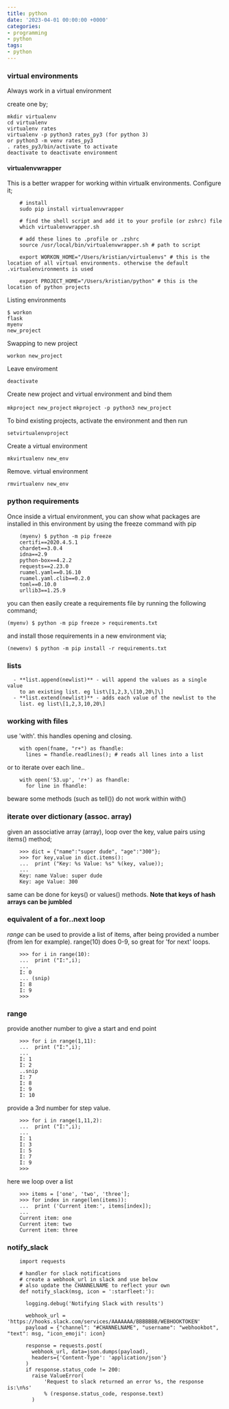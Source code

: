 ```yaml
---
title: python
date: '2023-04-01 00:00:00 +0000'
categories:
- programming
- python
tags:
- python
---
```


### virtual environments

Always work in a virtual environment

create one by;

```
mkdir virtualenv
cd virtualenv
virtualenv rates
virtualenv -p python3 rates_py3 (for python 3)
or python3 -m venv rates_py3
. rates_py3/bin/activate to activate
deactivate to deactivate environment
```

#### virtualenvwrapper

This is a better wrapper for working within virtualk environments.
Configure it;

```
    # install
    sudo pip install virtualenvwrapper

    # find the shell script and add it to your profile (or zshrc) file
    which virtualenvwrapper.sh

    # add these lines to .profile or .zshrc
    source /usr/local/bin/virtualenvwrapper.sh # path to script

    export WORKON_HOME="/Users/kristian/virtualenvs" # this is the location of all virtual environments. otherwise the default .virtualenvironments is used

    export PROJECT_HOME="/Users/kristian/python" # this is the location of python projects
```

Listing environments

```
$ workon
flask
myenv
new_project
```


Swapping to new project

`workon new_project`

Leave enviroment

`deactivate`

Create new project and virtual environment and bind them

`mkproject new_project`
`mkproject -p python3 new_project`

To bind existing projects, activate the environment and then run

`setvirtualenvproject`

Create a virtual environment

`mkvirtualenv new_env`

Remove. virtual environment

`rmvirtualenv new_env`

### python requirements

Once inside a virtual environment, you can show what packages are
installed in this environment by using the freeze command with pip

```
    (myenv) $ python -m pip freeze
    certifi==2020.4.5.1
    chardet==3.0.4
    idna==2.9
    python-box==4.2.2
    requests==2.23.0
    ruamel.yaml==0.16.10
    ruamel.yaml.clib==0.2.0
    toml==0.10.0
    urllib3==1.25.9
```

you can then easily create a requirements file by running the following
command;

`(myenv) $ python -m pip freeze > requirements.txt`

and install those requirements in a new environment via;

`(newenv) $ python -m pip install -r requirements.txt`

### lists
```
  - **list.append(newlist)** - will append the values as a single value
    to an existing list. eg list\[1,2,3,\[10,20\]\]
  - **list.extend(newlist)** - adds each value of the newlist to the
    list. eg list\[1,2,3,10,20\]
```
### working with files

use 'with'. this handles opening and closing.
```
    with open(fname, "r+") as fhandle:
      lines = fhandle.readlines(); # reads all lines into a list
```
or to iterate over each line..
```
    with open('53.up', 'r+') as fhandle:
      for line in fhandle:
```
beware some methods (such as tell()) do not work within with()

### iterate over dictionary (assoc. array)

given an associative array (array), loop over the key, value pairs using
items() method;
```
    >>> dict = {"name":"super dude", "age":"300"};
    >>> for key,value in dict.items():
    ...  print ("Key: %s Value: %s" %(key, value));
    ...
    Key: name Value: super dude
    Key: age Value: 300
```
same can be done for keys() or values() methods. **Note that keys of
hash arrays can be jumbled**

### equivalent of a for..next loop

*range* can be used to provide a list of items, after being provided a
number (from len for example). range(10) does 0-9, so great for 'for
next' loops.
```
    >>> for i in range(10):
    ...  print ("I:",i);
    ...
    I: 0
    ... (snip)
    I: 8
    I: 9
    >>>
```
### range

provide another number to give a start and end point
```
    >>> for i in range(1,11):
    ...  print ("I:",i);
    ...
    I: 1
    I: 2
    ..snip
    I: 7
    I: 8
    I: 9
    I: 10
```
provide a 3rd number for step value.
```
    >>> for i in range(1,11,2):
    ...  print ("I:",i);
    ...
    I: 1
    I: 3
    I: 5
    I: 7
    I: 9
    >>>
```
here we loop over a list
```
    >>> items = ['one', 'two', 'three'];
    >>> for index in range(len(items)):
    ...  print ('Current item:', items[index]);
    ...
    Current item: one
    Current item: two
    Current item: three
```
### notify_slack
```
    import requests

    # handler for slack notifications
    # create a webhook_url in slack and use below
    # also update the CHANNELNAME to reflect your own
    def notify_slack(msg, icon = ':starfleet:'):

      logging.debug('Notifying Slack with results')

      webhook_url = 'https://hooks.slack.com/services/AAAAAAA/BBBBBBB/WEBHOOKTOKEN'
      payload = {"channel": "#CHANNELNAME", "username": "webhookbot", "text": msg, "icon_emoji": icon}

      response = requests.post(
        webhook_url, data=json.dumps(payload),
        headers={'Content-Type': 'application/json'}
      )
      if response.status_code != 200:
        raise ValueError(
            'Request to slack returned an error %s, the response is:\n%s'
            % (response.status_code, response.text)
        )
```
